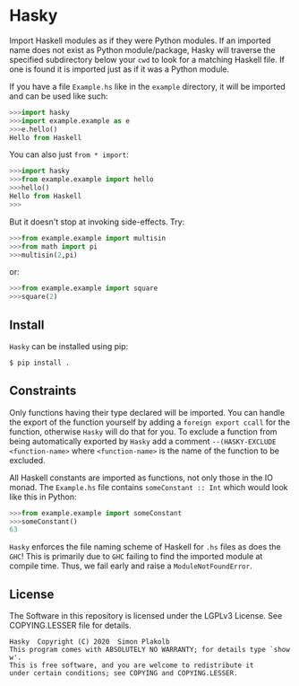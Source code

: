 # Hasky

Import Haskell modules as if they were Python modules. If an imported name does not exist as Python module/package, Hasky will traverse the specified subdirectory below your ```cwd``` to look for a matching Haskell file. If one is found it is imported just as if it was a Python module.

If you have a file ```Example.hs``` like in the ```example``` directory, it will be imported and can be used like such:

~~~python
>>>import hasky
>>>import example.example as e
>>>e.hello()
Hello from Haskell
~~~

You can also just ```from * import```:

~~~python
>>>import hasky
>>>from example.example import hello
>>>hello()
Hello from Haskell
>>>
~~~

But it doesn't stop at invoking side-effects. Try:

~~~python
>>>from example.example import multisin
>>>from math import pi
>>>multisin(2,pi)
~~~

or:

~~~python
>>>from example.example import square
>>>square(2)
~~~

## Install

 ```Hasky``` can be installed using pip:

 ~~~sh
 $ pip install .
 ~~~

## Constraints

Only functions having their type declared will be imported. You can handle the export of the function yourself by adding a ```foreign export ccall``` for the function, otherwise ```Hasky``` will do that for you. To exclude a function from being automatically exported by ```Hasky``` add a comment ```--(HASKY-EXCLUDE <function-name>``` where ```<function-name>``` is the name of the function to be excluded.

All Haskell constants are imported as functions, not only those in the IO monad. The ```Example.hs``` file contains ```someConstant :: Int``` which would look like this in Python:

~~~python
>>>from example.example import someConstant
>>>someConstant()
63
~~~

 ```Hasky``` enforces the file naming scheme of Haskell for  ```.hs``` files as does the ```GHC```! This is primarily due to  ```GHC``` failing to find the imported module at compile time. Thus, we fail early and raise a ```ModuleNotFoundError```.

## License

The Software in this repository is licensed under the LGPLv3 License.
See COPYING.LESSER file for details.

    Hasky  Copyright (C) 2020  Simon Plakolb
    This program comes with ABSOLUTELY NO WARRANTY; for details type `show w'.
    This is free software, and you are welcome to redistribute it
    under certain conditions; see COPYING and COPYING.LESSER.
